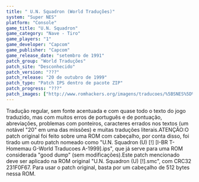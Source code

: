 ```yaml
---
title: " U.N. Squadron (World Traduções)"
system: "Super NES"
platform: "Console"
game_title: "U.N. Squadron"
game_category: "Nave - Tiro"
game_players: "1"
game_developer: "Capcom"
game_publisher: "Capcom"
game_release_date: "setembro de 1991"
patch_group: "World Traduções"
patch_site: "Desconhecido"
patch_version: "???"
patch_release: "20 de outubro de 1999"
patch_type: "Patch IPS dentro de pacote ZIP"
patch_progress: "???"
patch_images: ["http://www.romhackers.org/imagens/traducoes/%5BSNES%5D%20U.N.%20Squadron%20-%20World%20Traducoes%20-%201.png","http://www.romhackers.org/imagens/traducoes/%5BSNES%5D%20U.N.%20Squadron%20-%20World%20Traducoes%20-%202.png","http://www.romhackers.org/imagens/traducoes/%5BSNES%5D%20U.N.%20Squadron%20-%20World%20Traducoes%20-%203.png"]
---
```

Tradução regular, sem fonte acentuada e com quase todo o texto do jogo traduzido, mas com muitos erros de português e de pontuação, abreviações, problemas com ponteiros, caracteres errados nos textos (um notável "20" em uma das missões) e muitas traduções literais.ATENÇÃO:O patch original foi feito sobre uma ROM com cabeçalho, por conta disso, foi tirado um outro patch nomeado como "U.N. Squadron (U) [!] [I-BR T-Homemau G-World Traducoes A-1999].ips", que já serve para uma ROM considerada "good dump" (sem modificações).Este patch mencionado deve ser aplicado na ROM original "U.N. Squadron (U) [!].smc", com CRC32 231F0F67. Para usar o patch original, basta por um cabeçalho de 512 bytes nessa ROM.